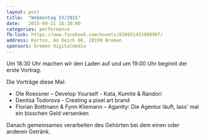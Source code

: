 ```yaml
---
layout: post
title:  "Webmontag IV/2015"
date:   2015-09-21 16:30:00
categories: performance
fb-link: https://www.facebook.com/events/828851453888997/
address: Karton, Am Deich 86, 28199 Bremen
sponsors: bremen digitalmedia
---
```


Um 18:30 Uhr machen wir den Laden auf und um 19:00 Uhr beginnt der erste Vortrag.

Die Vorträge diese Mal:

* Ole Roessner – Develop Yourself - Kata, Kumite & Randori
* Denitsa Todorova - Creating a pixel art brand
* Florian Bottmann & Fynn Kliemann – Agantty: Die Agentur läuft, lass' mal ein bisschen Geld versenken

Danach gemeinsames verarbeiten des Gehörten bei dem einen oder anderen Getränk.
